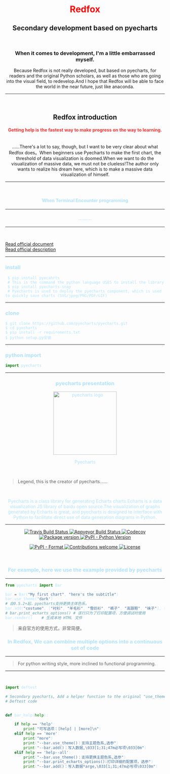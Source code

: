  <h1 align="center"><font color="red">Redfox</font></h1>


 <h2 align="center">Secondary development based on pyecharts</h2>

 <br>

 <h3 align="center">When it comes to development, I'm a little embarrassed myself.</h3>

 <center>Because Redfox is not really developed, but based on pyecharts, for readers and the original Python scholars, as well as those who are going into the visual field, to redevelop.And I hope that Redfox will be able to face the world in the near future, just like anaconda.</center><hr><br>

 <h2 align="center">Redfox introduction</h2>

 <h4 align="center"><font color=#FF3030>Getting help is the fastest way to make progress on the way to learning.</font></h4>

 <br>

 <center>……There's a lot to say, though, but I want to be very clear about what Redfox does。When beginners use Pyecharts to make the first chart, the threshold of data visualization is doomed.When we want to do the visualization of massive data, we must not be clueless!The author only wants to realize his dream here, which is to make a massive data visualization of himself.</center><hr>

<br>

<h4 align="center"><font color="#B0E2FF">When Terminal Encounter programming</h4>

<hr>
<h4 align="center">………</h4>

<hr>

<br>

 [Read official document](https://github.com/pyecharts/pyecharts//)<br>
 [Read official description](http://pyecharts.org/#/)

 ------

 ### install

 ```shell
  $ pip install pyecahrts
  # This is the command the python language USES to install the library
  $ pip install pyecharts-snap
  # Pyecharts is used to deploy the pyecharts component, which is used to quickly save charts (SVG/jpeg/PNG/PDF/GIF)
```

 ------

 ### clone

 ```shell
 $ git clone https://github.com/pyecharts/pyecharts.git
 $ cd pyecharts
 $ pip install -r requirements.txt
 $ python setup.py安装
 ```

------

 ### python import

 ```python
 import pyecharts
 ```

 ------

 <h3 align="center">pyecharts presentation</h3>

 <p align="center">
   <img src="https://user-images.githubusercontent.com/19553554/39612358-499eb2ae-4f91-11e8-8f56-179c4f0bf2df.png" alt="pyecharts logo" width="200" height="200" />
 </p>
 <p align="center">Pyecharts</p>

 <br>

 > Legend, this is the creator of pyecharts……
  <br>

 <p align="center">Pyecharts is a class library for generating Echarts charts.Echarts is a data visualization JS library of baidu open source.The visualization of graphs generated by Echarts is great, and pyecharts is designed to interface with Python to facilitate direct use of data generation diagrams in Python.</p>

 ------

 <p align="center">
   <a href="https://travis-ci.org/pyecharts/pyecharts">
       <img src="https://travis-ci.org/pyecharts/pyecharts.svg?branch=master" alt="Travis Build Status">
   </a>
   <a href="https://ci.appveyor.com/project/chenjiandongx/pyecharts">
       <img src="https://ci.appveyor.com/api/projects/status/81cbsfjpfryv1cl8?svg=true" alt="Appveyor Build Status">
   </a>
   <a href="https://codecov.io/gh/pyecharts/pyecharts">
       <img src="https://codecov.io/gh/pyecharts/pyecharts/branch/master/graph/badge.svg" alt="Codecov">
   </a>
   <a href="https://badge.fury.io/py/pyecharts">
       <img src="https://badge.fury.io/py/pyecharts.svg" alt="Package version">
   </a>
   <a href="https://pypi.org/project/pyecharts/">
       <img src="https://img.shields.io/pypi/pyversions/pyecharts.svg?colorB=brightgreen" alt="PyPI - Python Version">
   </a>
 </p>
 <p align="center">
  <a href="https://pypi.org/project/pyecharts">
       <img src="https://img.shields.io/pypi/format/pyecharts.svg" alt="PyPI - Format">
   </a>
    <a href="https://github.com/pyecharts/pyecharts/pulls">
       <img src="https://img.shields.io/badge/contributions-welcome-brightgreen.svg?style=flat" alt="Contributions welcome">
   </a>
   <a href="https://opensource.org/licenses/MIT">
      <img src="https://img.shields.io/badge/License-MIT-brightgreen.svg" alt="License">
   </a>
 </p>

 <br>



 <h3 align="center">For example, here we use the example provided by pyecharts</h3>

 ------

 ```python
 from pyecharts import Bar
 
 bar = Bar("My first chart", "here's the subtitle")
 bar.use_theme('dark')
 # 自0.5.2+起，pyecharts支持更换主体色系。
 bar.add("costume", ["衬衫", "羊毛衫", "雪纺衫", "裤子", "高跟鞋", "袜子"], [5, 20, 36, 10, 75, 90])
 # bar.print_echarts_options() # 该行只为了打印配置项，方便调试时使用
 bar.render()    # 生成本地 HTML 文件
 ```



 > 来自官方的使用方式，非常简便。



<h3 align="center">In Redfox, We can combine multiple options into a continuous set of code</h3>

<hr>

> For python writing style, more inclined to functional programming.

<hr>

<br>

```python
import deftest

# Secondary pyecharts, Add a helper function to the original "use_theme"!
# Deftest code

    
def bar_help(help):

    if help == 'help':
        print("可写选项：[help] | [more]\n")
    elif help == 'more':
        print("more")
        print("--bar.use_theme()：支持主题色系,选参")
        print("--bar.add()：写入数据,\033[1;31;47m必写项\033[0m")
    elif help == 'help--all':
        print("--bar.use_theme()：支持更换主题色系,选参")
        print("--bar.print_echarts_options():打印详细的配置项，选参")
        print("--bar.add()：写入数据*arge,\033[1;31;47m必写项\033[0m")
        
```






